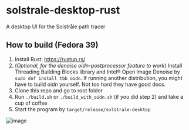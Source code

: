 # solstrale-desktop-rust

A desktop UI for the Solstråle path tracer

## How to build (Fedora 39)

1. Install Rust: https://rustup.rs/
2. (_Optional, for the denoise oidn-postprocessor feature to work_) Install Threading Building Blocks library and Intel®
   Open Image Denoise by `sudo dnf install tbb oidn`. If running another distribution, you might have to build oidn
   yourself. Not too hard they have good docs.
3. Clone this repo and go to root folder
4. Run `./build.sh` or `./build_with_oidn.sh` (if you did step 2) and take a cup of coffee
5. Start the program by `target/release/solstrale-desktop`

![image](https://github.com/DanielPettersson/solstrale-desktop-rust/assets/3603911/432b6661-716a-46ef-86ab-3789c4fb52da)
